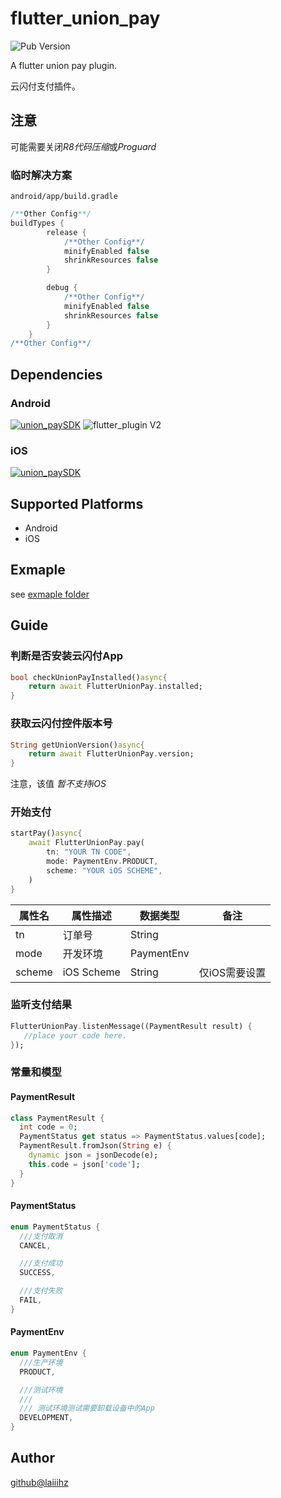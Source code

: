 # flutter_union_pay

![Pub Version](https://img.shields.io/pub/v/flutter_union_pay)

A flutter union pay plugin.

云闪付支付插件。

## 注意

可能需要关闭*R8代码压缩*或*Proguard*

### 临时解决方案

`android/app/build.gradle`

```gradle
/**Other Config**/
buildTypes {
        release {
            /**Other Config**/
            minifyEnabled false
            shrinkResources false
        }

        debug {
            /**Other Config**/
            minifyEnabled false
            shrinkResources false
        }
    }
/**Other Config**/
```

## Dependencies

### Android

[![union_paySDK](https://img.shields.io/badge/union_pay_SDK_Doc-3.3.0-red)](https://open.unionpay.com/tjweb/acproduct/list?apiSvcId=450)
![flutter_plugin V2](https://img.shields.io/badge/flutter_plugin-V2-red)

### iOS

[![union_paySDK](https://img.shields.io/badge/union_pay_SDK_Doc-3.3.1-red)](https://open.unionpay.com/tjweb/acproduct/list?apiSvcId=450)

## Supported Platforms

* Android
* iOS

## Exmaple

see [exmaple folder](./example)

## Guide

### 判断是否安装云闪付App

```dart
bool checkUnionPayInstalled()async{
    return await FlutterUnionPay.installed;
}
```

### 获取云闪付控件版本号

```dart
String getUnionVersion()async{
    return await FlutterUnionPay.version;
}
```

注意，该值 *暂不支持iOS*

### 开始支付

```dart
startPay()async{
    await FlutterUnionPay.pay(
        tn: "YOUR TN CODE",
        mode: PaymentEnv.PRODUCT,
        scheme: "YOUR iOS SCHEME",
    )
}
```

| 属性名 | 属性描述 | 数据类型 | 备注 |
|---- | ---- | ----|----|
| tn | 订单号 | String |
| mode | 开发环境 | PaymentEnv |
| scheme | iOS Scheme | String | 仅iOS需要设置 |

### 监听支付结果

```dart
FlutterUnionPay.listenMessage((PaymentResult result) {
   //place your code here.
});
```

### 常量和模型

#### PaymentResult

```dart
class PaymentResult {
  int code = 0;
  PaymentStatus get status => PaymentStatus.values[code];
  PaymentResult.fromJson(String e) {
    dynamic json = jsonDecode(e);
    this.code = json['code'];
  }
}
```

#### PaymentStatus

```dart
enum PaymentStatus {
  ///支付取消
  CANCEL,

  ///支付成功
  SUCCESS,

  ///支付失败
  FAIL,
}
```

#### PaymentEnv

```dart
enum PaymentEnv {
  ///生产环境
  PRODUCT,

  ///测试环境
  ///
  /// 测试环境测试需要卸载设备中的App
  DEVELOPMENT,
}
```

## Author

[github@laiiihz](https://github.com/laiiihz)
